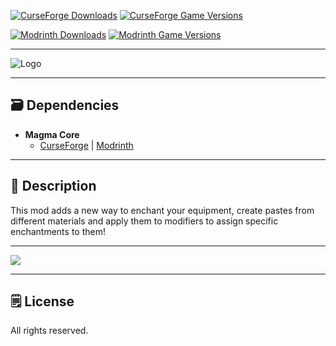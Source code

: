 [![CurseForge Downloads](https://cf.way2muchnoise.eu/258131.svg?badge_style=for_the_badge)][cf_mod] [![CurseForge Game Versions](https://cf.way2muchnoise.eu/versions/258131.svg?badge_style=for_the_badge)][cf_mod]

[![Modrinth Downloads](https://img.shields.io/modrinth/dt/DE7bjCuH?label=Modrinth&logo=modrinth&style=for-the-badge)][mr_mod] [![Modrinth Game Versions](https://img.shields.io/modrinth/game-versions/DE7bjCuH?label=Available%20for&logo=modrinth&style=for-the-badge)][mr_mod]

-----

![Logo](http://i.imgur.com/G8wSv2y.png)

-----

## 🗃️ Dependencies

- **Magma Core**
    - [CurseForge][cf_magmacore] | [Modrinth][mr_magmacore]

-----

## 📖 Description

This mod adds a new way to enchant your equipment, create pastes from different materials and apply them to modifiers to assign specific enchantments to them!

-----

![](https://i.imgur.com/iJOD4mW.png)

-----

## 🗒️ License

All rights reserved.

[cf_mod]: https://www.curseforge.com/minecraft/mc-mods/tool-upgrades
[mr_mod]: https://modrinth.com/mod/tool-upgrades

[cf_magmacore]: https://www.curseforge.com/minecraft/mc-mods/magma-core
[mr_magmacore]: https://modrinth.com/mod/magma-core